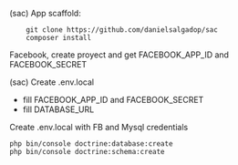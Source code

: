 (sac) App scaffold:

        git clone https://github.com/danielsalgadop/sac
        composer install



Facebook, create proyect and get FACEBOOK_APP_ID and FACEBOOK_SECRET

(sac) Create .env.local

- fill FACEBOOK_APP_ID and FACEBOOK_SECRET
- fill DATABASE_URL


Create .env.local with FB and Mysql credentials


    php bin/console doctrine:database:create
    php bin/console doctrine:schema:create